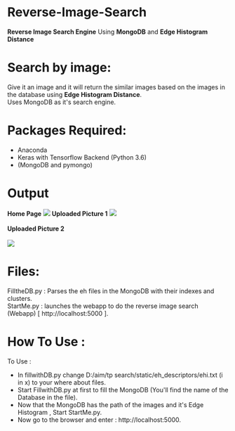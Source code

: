 
# Reverse-Image-Search
**Reverse Image Search Engine** Using **MongoDB** and **Edge Histogram Distance**


# Search by image: 

Give it an image and it will return the similar images based on the images in the database using **Edge Histogram Distance**.<br/>
Uses MongoDB as it's search engine.<br/>


# Packages Required: <br/>
- Anaconda <br/>
- Keras with Tensorflow Backend (Python 3.6) <br/>
- (MongoDB and pymongo) <br/>


# Output<br/>


**Home Page**
![
](https://i.imgur.com/N0TF7is.png)
**Uploaded Picture 1**
![
](https://i.imgur.com/7VJkqNi.png) <br/>
<br/>
**Uploaded Picture 2** <br/>
<br/>
![
](https://i.imgur.com/UzmJX9C.png)


# Files:

FilltheDB.py : Parses the eh files in the MongoDB with their indexes and clusters. <br/>
StartMe.py : launches the webapp to do the reverse image search (Webapp) [ http://localhost:5000 ]. <br/>

# How To Use :

To Use : <br/>
- In fillwithDB.py change D:/aim/tp search/static/eh_descriptors/ehi.txt (i in x) to your where about files. <br/>
- Start FillwithDB.py at first to fill the MongoDB (You'll find the name of the Database in the file). <br/>
- Now that the MongoDB has the path of the images and it's Edge Histogram , Start StartMe.py. <br/>
- Now go to the browser and enter : http://localhost:5000.
